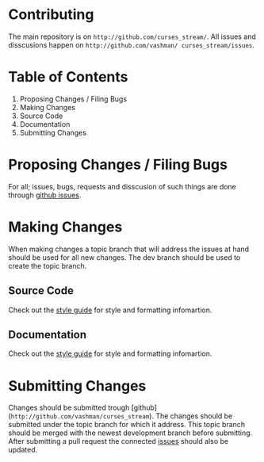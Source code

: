 Contributing
==========================================================================
The main repository is on `http://github.com/curses_stream/`.
All issues and disscusions happen on `http://github.com/vashman/
curses_stream/issues`.

Table of Contents
==========================================================================
1. Proposing Changes / Filing Bugs
2. Making Changes
  1. Source Code
  2. Documentation
3. Submitting Changes

Proposing Changes / Filing Bugs
==========================================================================
For all; issues, bugs, requests and disscusion of such things are done
through [github issues][issues].

Making Changes
==========================================================================
When making changes a topic branch that will address the issues at hand
should be used for all new changes. The dev branch should be used to
create the topic branch.

Source Code
--------------------------------------------------------------------------
Check out the [style guide][src.style] for style and formatting
infomartion.

Documentation
--------------------------------------------------------------------------
Check out the [style guide][doc.style] for style and formatting
infomartion.

Submitting Changes
==========================================================================
Changes should be submitted trough [github]
(`http://github.com/vashman/curses_stream`). The changes should be
submitted under the topic branch for which it address. This topic branch
should be merged with the newest development branch before submitting. 
After submitting a pull request the connected [issues][issues] should also
be updated.

[issues]: http://www.github.com/vashman/curses_stream/issues
[src.style]: http://www.github.com/404
[doc.style]: http://www.github.com/404
